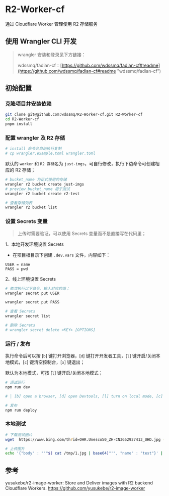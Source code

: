 # R2-Worker-cf
通过 Cloudflare Worker 管理使用 R2 存储服务

## 使用 Wrangler CLI 开发

> wrangler 安装和登录见下方链接：
>
> wdssmq/fadian-cf：[https://github.com/wdssmq/fadian-cf#readme](https://github.com/wdssmq/fadian-cf#readme "wdssmq/fadian-cf")


## 初始配置

### 克隆项目并安装依赖

```bash
git clone git@github.com:wdssmq/R2-Worker-cf.git R2-Worker-cf
cd R2-Worker-cf
pnpm install

```

### 配置 wrangler 及 R2 存储

```bash
# install 命令会自动执行复制
# cp wrangler.example.toml wrangler.toml

```

默认的 `worker` 和 `R2 存储`名为 `just-imgs`，可自行修改，执行下边命令可创建相应的 R2 存储；

```bash
# bucket_name 为正式使用的存储
wrangler r2 bucket create just-imgs
# preview_bucket_name 用于测试
wrangler r2 bucket create r2-test

# 查看存储列表
wrangler r2 bucket list

```

### 设置 Secrets 变量

> 上传时需要验证，可以使用 Secrets 变量而不是直接写在代码里；

1、本地开发环境设置 Secrets

- 在项目根目录下创建 `.dev.vars` 文件，内容如下：

```dotenv
USER = name
PASS = pwd

```

2、线上环境设置 Secrets

```bash
# 依次执行以下命令，输入对应的值；
wrangler secret put USER

wrangler secret put PASS

# 查看 Secrets
wrangler secret list

# 删除 Secrets
# wrangler secret delete <KEY> [OPTIONS]
```


### 运行 / 发布

执行命令后可以按 \[`b`\] 键打开浏览器，\[`d`\] 键打开开发者工具，\[`l`\] 键开启/关闭本地模式，\[`c`\] 键清空控制台，\[`x`\] 键退出；

默认为本地模式，可按 \[`l`\] 键开启/关闭本地模式；

```bash
# 调试运行
npm run dev

# │ [b] open a browser, [d] open Devtools, [l] turn on local mode, [c] clear console, [x] to exit

```

```bash
# 发布
npm run deploy

```

### 本地测试

```bash
# 下载测试图片
wget  https://www.bing.com/th?id=OHR.Unesco50_ZH-CN3652927413_UHD.jpg -O /tmp/1.jpg

# 上传图片
echo '{"body" : "'"$( cat /tmp/1.jpg | base64)"'", "name" : "test"}' | curl -XPUT -H  "Content-Type: application/json" -d @-  https://change_user_here:change_pass_here@change_url_here/upload -vvv

```

## 参考

yusukebe/r2-image-worker: Store and Deliver images with R2 backend Cloudflare Workers.
https://github.com/yusukebe/r2-image-worker
